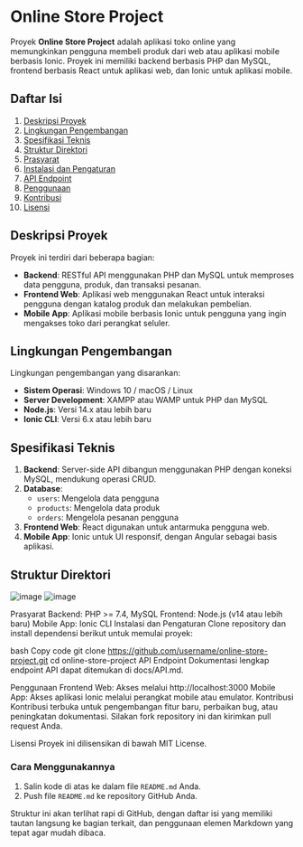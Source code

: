 # Online Store Project

Proyek **Online Store Project** adalah aplikasi toko online yang memungkinkan pengguna membeli produk dari web atau aplikasi mobile berbasis Ionic. Proyek ini memiliki backend berbasis PHP dan MySQL, frontend berbasis React untuk aplikasi web, dan Ionic untuk aplikasi mobile.

## Daftar Isi
1. [Deskripsi Proyek](#deskripsi-proyek)
2. [Lingkungan Pengembangan](#lingkungan-pengembangan)
3. [Spesifikasi Teknis](#spesifikasi-teknis)
4. [Struktur Direktori](#struktur-direktori)
5. [Prasyarat](#prasyarat)
6. [Instalasi dan Pengaturan](#instalasi-dan-pengaturan)
7. [API Endpoint](#api-endpoint)
8. [Penggunaan](#penggunaan)
9. [Kontribusi](#kontribusi)
10. [Lisensi](#lisensi)

## Deskripsi Proyek

Proyek ini terdiri dari beberapa bagian:
- **Backend**: RESTful API menggunakan PHP dan MySQL untuk memproses data pengguna, produk, dan transaksi pesanan.
- **Frontend Web**: Aplikasi web menggunakan React untuk interaksi pengguna dengan katalog produk dan melakukan pembelian.
- **Mobile App**: Aplikasi mobile berbasis Ionic untuk pengguna yang ingin mengakses toko dari perangkat seluler.

## Lingkungan Pengembangan

Lingkungan pengembangan yang disarankan:
- **Sistem Operasi**: Windows 10 / macOS / Linux
- **Server Development**: XAMPP atau WAMP untuk PHP dan MySQL
- **Node.js**: Versi 14.x atau lebih baru
- **Ionic CLI**: Versi 6.x atau lebih baru

## Spesifikasi Teknis

1. **Backend**: Server-side API dibangun menggunakan PHP dengan koneksi MySQL, mendukung operasi CRUD.
2. **Database**:
    - `users`: Mengelola data pengguna
    - `products`: Mengelola data produk
    - `orders`: Mengelola pesanan pengguna
3. **Frontend Web**: React digunakan untuk antarmuka pengguna web.
4. **Mobile App**: Ionic untuk UI responsif, dengan Angular sebagai basis aplikasi.

## Struktur Direktori

![image](https://github.com/user-attachments/assets/7d882647-0b13-42f0-9cd4-0c5168bebf6f)
![image](https://github.com/user-attachments/assets/a7f865d1-419a-4043-b354-071374696e0c)


Prasyarat
Backend: PHP >= 7.4, MySQL
Frontend: Node.js (v14 atau lebih baru)
Mobile App: Ionic CLI
Instalasi dan Pengaturan
Clone repository dan install dependensi berikut untuk memulai proyek:

bash
Copy code
git clone https://github.com/username/online-store-project.git
cd online-store-project
API Endpoint
Dokumentasi lengkap endpoint API dapat ditemukan di docs/API.md.

Penggunaan
Frontend Web: Akses melalui http://localhost:3000
Mobile App: Akses aplikasi Ionic melalui perangkat mobile atau emulator.
Kontribusi
Kontribusi terbuka untuk pengembangan fitur baru, perbaikan bug, atau peningkatan dokumentasi. Silakan fork repository ini dan kirimkan pull request Anda.

Lisensi
Proyek ini dilisensikan di bawah MIT License.

### Cara Menggunakannya
1. Salin kode di atas ke dalam file `README.md` Anda.
2. Push file `README.md` ke repository GitHub Anda.

Struktur ini akan terlihat rapi di GitHub, dengan daftar isi yang memiliki tautan langsung ke bagian terkait, dan penggunaan elemen Markdown yang tepat agar mudah dibaca.
